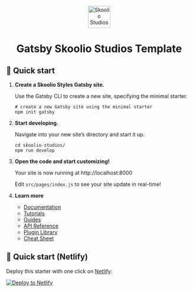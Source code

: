 <p align="center">
  <a href="https://www.skooliostyles.com">
    <img alt="Skoolio Studios" src="https://lh3.googleusercontent.com/drive-viewer/AKGpihb8aFVxZxHMSwecBJSCnWCmlKaHZB5BQ0iMXcuWOpC-mKX49SriJ1G5m6Csje2m-aY8r3D71St-gwgFPpmjHk9v-ZGsdLZ3dRA=s2560" width="60" />
  </a>
</p>
<h1 align="center">
  Gatsby Skoolio Studios Template
</h1>

## 🚀 Quick start

1.  **Create a Skoolio Styles Gatsby site.**

    Use the Gatsby CLI to create a new site, specifying the minimal starter.

    ```shell
    # create a new Gatsby site using the minimal starter
    npm init gatsby
    ```

2.  **Start developing.**

    Navigate into your new site’s directory and start it up.

    ```shell
    cd skoolio-studios/
    npm run develop
    ```

3.  **Open the code and start customizing!**

    Your site is now running at http://localhost:8000

    Edit `src/pages/index.js` to see your site update in real-time!

4.  **Learn more**

    - [Documentation](https://www.gatsbyjs.com/docs/?utm_source=starter&utm_medium=readme&utm_campaign=minimal-starter)
    - [Tutorials](https://www.gatsbyjs.com/docs/tutorial/?utm_source=starter&utm_medium=readme&utm_campaign=minimal-starter)
    - [Guides](https://www.gatsbyjs.com/docs/how-to/?utm_source=starter&utm_medium=readme&utm_campaign=minimal-starter)
    - [API Reference](https://www.gatsbyjs.com/docs/api-reference/?utm_source=starter&utm_medium=readme&utm_campaign=minimal-starter)
    - [Plugin Library](https://www.gatsbyjs.com/plugins?utm_source=starter&utm_medium=readme&utm_campaign=minimal-starter)
    - [Cheat Sheet](https://www.gatsbyjs.com/docs/cheat-sheet/?utm_source=starter&utm_medium=readme&utm_campaign=minimal-starter)

## 🚀 Quick start (Netlify)

Deploy this starter with one click on [Netlify](https://app.netlify.com/signup):

[<img src="https://www.netlify.com/img/deploy/button.svg" alt="Deploy to Netlify" />](https://app.netlify.com/start/deploy?repository=https://github.com/gatsbyjs/gatsby-starter-minimal)
